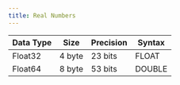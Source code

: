 ```yaml
---
title: Real Numbers
---
```


| Data Type        | Size    |  Precision  | Syntax   |
| -----------------| ------- |  ---------- | -------- |
| Float32          | 4 byte  |  23 bits    | FLOAT
| Float64          | 8 byte  |  53 bits    | DOUBLE
